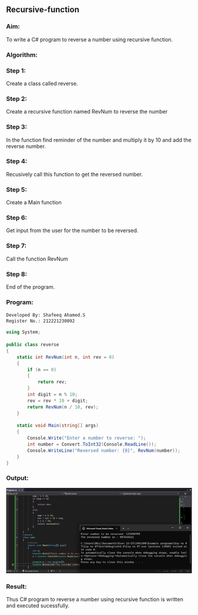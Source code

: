 ## Recursive-function
### Aim:

To write a C# program to reverse a number using recursive function.
### Algorithm:
### Step 1:

Create a class called reverse.
### Step 2:

Create a recursive function named RevNum to reverse the number
### Step 3:

In the function find reminder of the number and multiply it by 10 and add the reverse number.
### Step 4:

Recusively call this function to get the reversed number.
### Step 5:

Create a Main function
### Step 6:

Get input from the user for the number to be reversed.
### Step 7:

Call the function RevNum
### Step 8:

End of the program.

### Program:
```
Developed By: Shafeeq Ahamed.S
Register No.: 212221230092
```
```c#
using System;

public class reverse
{
    static int RevNum(int n, int rev = 0)
    {
        if (n == 0)
        {
            return rev;
        }
        int digit = n % 10;
        rev = rev * 10 + digit;
        return RevNum(n / 10, rev);
    }

    static void Main(string[] args)
    {
        Console.Write("Enter a number to reverse: ");
        int number = Convert.ToInt32(Console.ReadLine());
        Console.WriteLine("Reversed number: {0}", RevNum(number));
    }
}
```
### Output:

![image](https://github.com/Shrruthilaya-Gangadaran/Recursive-function/raw/main/output1.png)
### Result:

Thus C# program to reverse a number using recursive function is written and executed sucessfully.

